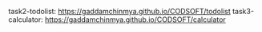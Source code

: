 task2-todolist:  https://gaddamchinmya.github.io/CODSOFT/todolist
task3-calculator: https://gaddamchinmya.github.io/CODSOFT/calculator
